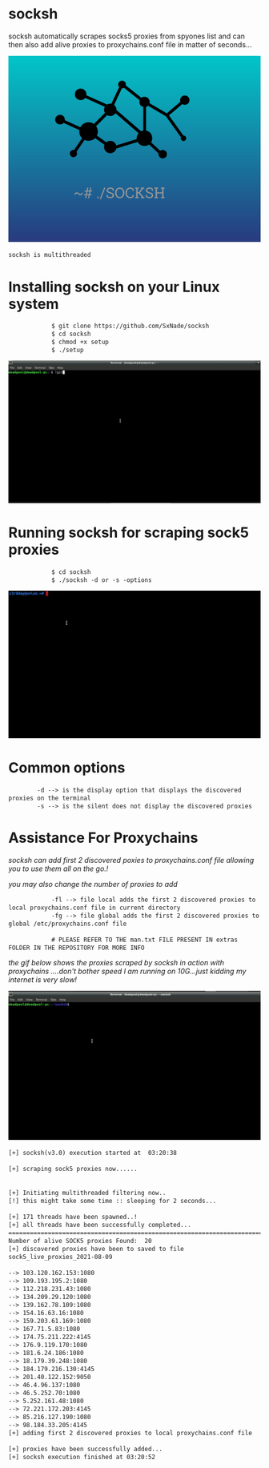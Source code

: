 # socksh

socksh automatically scrapes socks5 proxies from spyones list and can then also add alive proxies to proxychains.conf file in matter of seconds...
    
![Capture](https://github.com/SxNade/socksh/blob/main/socksh.png)


    socksh is multithreaded

# Installing socksh on your Linux system


                $ git clone https://github.com/SxNade/socksh
                $ cd socksh
                $ chmod +x setup
                $ ./setup

![Capture](https://github.com/SxNade/socksh/blob/main/extras/install.gif)

# Running socksh for scraping sock5 proxies

                $ cd socksh
                $ ./socksh -d or -s -options

![Capture](https://github.com/SxNade/socksh/blob/main/extras/socksh.gif)

# Common options
            -d --> is the display option that displays the discovered proxies on the terminal
            -s --> is the silent does not display the discovered proxies

# Assistance For Proxychains

*socksh can add first 2 discovered poxies to proxychains.conf file allowing you to use them all on the go.!*

*you may also change the number of proxies to add*

                -fl --> file local adds the first 2 discovered proxies to local proxychains.conf file in current directory
                -fg --> file global adds the first 2 discovered proxies to global /etc/proxychains.conf file

                # PLEASE REFER TO THE man.txt FILE PRESENT IN extras FOLDER IN THE REPOSITORY FOR MORE INFO

*the gif below shows the proxies scraped by socksh in action with proxychains ....don't bother speed I am running on 10G...just kidding my internet is very slow!*

![Capture](https://github.com/SxNade/socksh/blob/main/extras/proxy.gif)

```
[+] socksh(v3.0) execution started at  03:20:38 

[+] scraping sock5 proxies now......


[+] Initiating multithreaded filtering now..
[!] this might take some time :: sleeping for 2 seconds...

[+] 171 threads have been spawned..!
[+] all threads have been successfully completed...
===================================================================================
Number of alive SOCK5 proxies Found:  20
[+] discovered proxies have been to saved to file sock5_live_proxies_2021-08-09 

--> 103.120.162.153:1080
--> 109.193.195.2:1080
--> 112.218.231.43:1080
--> 134.209.29.120:1080
--> 139.162.78.109:1080
--> 154.16.63.16:1080
--> 159.203.61.169:1080
--> 167.71.5.83:1080
--> 174.75.211.222:4145
--> 176.9.119.170:1080
--> 181.6.24.186:1080
--> 18.179.39.248:1080
--> 184.179.216.130:4145
--> 201.40.122.152:9050
--> 46.4.96.137:1080
--> 46.5.252.70:1080
--> 5.252.161.48:1080
--> 72.221.172.203:4145
--> 85.216.127.190:1080
--> 98.184.33.205:4145
[+] adding first 2 discovered proxies to local proxychains.conf file

[+] proxies have been successfully added...
[+] socksh execution finished at 03:20:52
```
